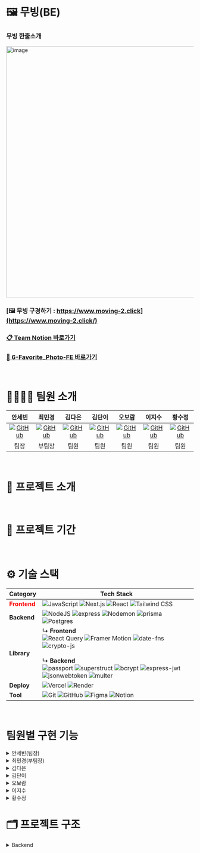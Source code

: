 # 🖼️ 무빙(BE)

### 무빙 한줄소개

<img width="1235" height="673" alt="image" src="https://github.com/user-attachments/assets/3f00fbc4-e7cc-40f9-a829-cbc228c7a2be" />


### [🖼️ 무빙 구경하기 : https://www.moving-2.click](https://www.moving-2.click/)

### [📋 Team Notion 바로가기](https://www.notion.so/217fff3108c98098bd43fdc393e922a1?v=217fff3108c981078f8c000cd9c3e859_link)

### [🔗 6-Favorite_Photo-FE 바로가기](https://github.com/De-cal/6-Favorite_Photo-FE)

<br>

# 👨‍👩‍👧‍👦 **팀원 소개**

<div align="center">

| 안세빈 | 최민경 | 김다은 | 김단이 | 오보람 | 이지수 | 황수정 |
|:-:|:-:|:-:|:-:|:-:|:-:|:-:|
| [![GitHub](https://img.shields.io/badge/GitHub-181717?style=for-the-badge&logo=github&logoColor=white)](https://github.com/sebiny) | [![GitHub](https://img.shields.io/badge/GitHub-181717?style=for-the-badge&logo=github&logoColor=white)](https://github.com/choi-mk) | [![GitHub](https://img.shields.io/badge/GitHub-181717?style=for-the-badge&logo=github&logoColor=white)](https://github.com/fs6-kde) | [![GitHub](https://img.shields.io/badge/GitHub-181717?style=for-the-badge&logo=github&logoColor=white)](https://github.com/danikim8) | [![GitHub](https://img.shields.io/badge/GitHub-181717?style=for-the-badge&logo=github&logoColor=white)](https://github.com/danikim8) | [![GitHub](https://img.shields.io/badge/GitHub-181717?style=for-the-badge&logo=github&logoColor=white)](https://github.com/sebiny) | [![GitHub](https://img.shields.io/badge/GitHub-181717?style=for-the-badge&logo=github&logoColor=white)](https://github.com/suejeong) |
| 팀장 | 부팀장 | 팀원 | 팀원 | 팀원 | 팀원 | 팀원 |


</div>
<br>

# 📑 프로젝트 소개


<br>

# 📆 프로젝트 기간
### 

<br>
  
# ⚙️ 기술 스택
| Category | Tech Stack |
| -------- | ---------- |
| <span style="color: red"> **Frontend** </span> | ![JavaScript](https://img.shields.io/badge/javascript-F7DF1E.svg?style=for-the-badge&logo=javascript&logoColor=000000) ![Next.js](https://img.shields.io/badge/Next.js-000000?style=for-the-badge&logo=nextdotjs&logoColor=white) ![React](https://img.shields.io/badge/React-61DAFB?style=for-the-badge&logo=react&logoColor=white) ![Tailwind CSS](https://img.shields.io/badge/Tailwind%20CSS-06B6D4?style=for-the-badge&logo=tailwindcss&logoColor=white) |
| **Backend**  | ![NodeJS](https://img.shields.io/badge/node.js-6DA55F?style=for-the-badge&logo=node.js&logoColor=white) ![express](https://img.shields.io/badge/express-000000?style=for-the-badge&logo=express) ![Nodemon](https://img.shields.io/badge/NODEMON-76D04B.svg?style=for-the-badge&logo=nodemon&logoColor=FFFFFF) ![prisma](https://img.shields.io/badge/prisma-2D3748?style=for-the-badge&logo=prisma) ![Postgres](https://img.shields.io/badge/postgres-%23316192.svg?style=for-the-badge&logo=postgresql&logoColor=white) |
| **Library** | **↳ Frontend** <br> ![React Query](https://img.shields.io/badge/React%20Query-FF4154?style=for-the-badge&logo=react-query&logoColor=white) ![Framer Motion](https://img.shields.io/badge/Framer%20Motion-ECD53F?style=for-the-badge&logo=framer&logoColor=white) ![date-fns](https://img.shields.io/badge/date--fns-770C56?style=for-the-badge&logo=date-fns&logoColor=white) ![crypto-js](https://img.shields.io/badge/crypto--js-000000?style=for-the-badge&logo=crypto-js&logoColor=white) <br><br> **↳ Backend** <br> ![passport](https://img.shields.io/badge/passport-000000?style=for-the-badge&logo=passport) ![superstruct](https://img.shields.io/badge/superstruct-CB3837?style=for-the-badge&logo=npm) ![bcrypt](https://img.shields.io/badge/bcrypt-CB3837?style=for-the-badge&logo=npm) ![express-jwt](https://img.shields.io/badge/express--jwt-DD0031?style=for-the-badge&logo=jsonwebtokens) ![jsonwebtoken](https://img.shields.io/badge/jsonwebtoken-DD0031?style=for-the-badge&logo=jsonwebtokens) ![multer](https://img.shields.io/badge/multer-CB3837?style=for-the-badge&logo=npm) |
| **Deploy** | ![Vercel](https://img.shields.io/badge/vercel-%23000000.svg?style=for-the-badge&logo=vercel&logoColor=white) ![Render](https://img.shields.io/badge/Render-000000.svg?style=for-the-badge&logo=render&logoColor=white) |
| **Tool** | ![Git](https://img.shields.io/badge/git-%23F05033.svg?style=for-the-badge&logo=git&logoColor=white) ![GitHub](https://img.shields.io/badge/github-%23121011.svg?style=for-the-badge&logo=github&logoColor=white) ![Figma](https://img.shields.io/badge/figma-%23F24E1E.svg?style=for-the-badge&logo=figma&logoColor=white) ![Notion](https://img.shields.io/badge/Notion-%23000000.svg?style=for-the-badge&logo=notion&logoColor=white) |

<br>

# 팀원별 구현 기능

<details>
<summary>
안세빈(팀장)

</summary>
<div markdown="1">

- 역할

</div>
</details>

<details>
<summary>
최민경(부팀장)

</summary>
<div markdown="1">



</div>
</details>

<details>
<summary>
김다은

</summary>
<div markdown="1">



</div>
</details>

<details>
<summary>
김단이

</summary>
<div markdown="1">


</div>
</details>

<details>
<summary>
오보람

</summary>
<div markdown="1">



</div>
</details>

<details>
<summary>
이지수

</summary>
<div markdown="1">



</div>
</details>

<details>
<summary>
황수정

</summary>
<div markdown="1">


</div>
</details>

# 🗂️ 프로젝트 구조


<details>
<summary>
Backend

</summary>
<div markdown="1">

```
📦 프로젝트 루트
┣ 📂.github
┃ ┗ 📂workflows             # CI/CD 워크플로우 (GitHub Actions)
┃   ┗ 📜deploy.yml          # 배포 파이프라인 설정
┣ 📂node_modules            # 설치된 라이브러리 (자동 생성)
┣ 📂prisma
┃ ┣ 📂migrations            # Prisma 마이그레이션 파일
┃ ┣ 📜schema.prisma         # Prisma 스키마 정의 파일
┃ ┣ 📜seed.ts               # 초기 데이터 시드 스크립트
┃ ┗ 📜testSeed.ts
┣ 📂src
┃ ┣ 📂config                # 환경 설정 (DB, 로거, 서버 설정 등)
┃ ┣ 📂controllers           # 요청-응답 처리 (Express 컨트롤러)
┃ ┣ 📂dtos                  # 데이터 전송 객체 (DTO) 정의
┃ ┣ 📂integration-test      # 통합 테스트
┃ ┣ 📂middlewares           # Express 미들웨어 (auth, 에러 핸들링 등)
┃ ┣ 📂repositories          # DB 접근 계층 (Prisma 쿼리 모음)
┃ ┣ 📂routes                # 라우터 정의
┃ ┣ 📂services              # 비즈니스 로직 계층
┃ ┣ 📂sse                   # SSE(Server-Sent Events) 관련 구현
┃ ┣ 📂types                 # 타입 정의 (TS 인터페이스, 타입 등)
┃ ┣ 📂utils                 # 유틸리티 함수 모음
┃ ┣ 📜app.ts                # Express 앱 초기화
┃ ┣ 📜instrument.ts         # APM, 모니터링/트레이싱 관련 설정
┃ ┗ 📜server.ts             # 서버 실행 엔트리포인트
┣ 📜.env                    # 환경 변수 설정
┣ 📜.gitignore              # Git 무시 파일 목록
┣ 📜.http                   # VSCode용 REST Client 요청 모음
┣ 📜.prettierrc             # Prettier 코드 스타일 설정
┣ 📜jest.config.js          # Jest 테스트 설정
┣ 📜jest.setup.js           # Jest 환경 세팅
┣ 📜openapi.yaml            # OpenAPI 스펙 문서
┣ 📜package-lock.json       # npm 패키지 잠금 파일
┣ 📜package.json            # 프로젝트 의존성 및 스크립트
┣ 📜tsconfig.json           # TypeScript 설정
┗ 📜README.md               # 프로젝트 설명 문서

```

</div>
</details>
